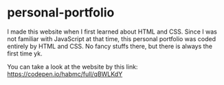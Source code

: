 # personal-portfolio
I made this website when I first learned about HTML and CSS. Since I was not familiar with JavaScript at that time, this personal portfolio was coded entirely by HTML and CSS. No fancy stuffs there, but there is always the first time yk.

You can take a look at the website by this link: https://codepen.io/habmc/full/qBWLKdY
